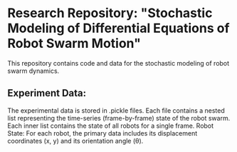 # Research Repository: "Stochastic Modeling of Differential Equations of Robot Swarm Motion"

This repository contains code and data for the stochastic modeling of robot swarm dynamics.

## Experiment Data:
The experimental data is stored in .pickle files. Each file contains a nested list representing the time-series (frame-by-frame) state of the robot swarm. Each inner list contains the state of all robots for a single frame.
Robot State: For each robot, the primary data includes its displacement coordinates (x, y) and its orientation angle (θ).

